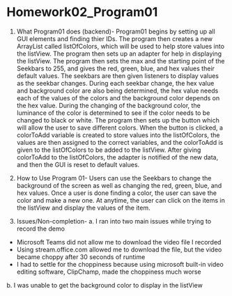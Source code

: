 # Homework02_Program01
1. What Program01 does (backend)-
 Program01 begins by setting up all GUI elements and finding thier IDs. The program then creates a new ArrayList called listOfColors, which will be used to help store values into the listView. The program then sets up an adapter for help in displaying the listView. The program then sets the max and the starting point of the Seekbars to 255, and gives the red, green, blue, and hex values their default values. The seekbars are then given listeners to display values as the seekbar changes. During each seekbar change, the hex value and background color are also being determined, the hex value needs each of the values of the colors and the background color depends on the hex value. During the changing of the background color, the luminance of the color is determined to see if the color needs to be changed to black or white. The program then sets up the button which will allow the user to save different colors. When the button is clicked, a colorToAdd variable is created to store values into the listOfColors, the values are then assigned to the correct variables, and the colorToAdd is given to the listOfColors to be added to the listView. After giving colorToAdd to the listOfColors, the adapter is notified of the new data, and then the GUI is reset to default values. 

2. How to Use Program 01-
   Users can use the Seekbars to change the background of the screen as well as changing the red, green, blue, and hex values. Once a user is done finding a color, the user can save the color and make a new one. At anytime, the user can click on the items in the listView and display the values of the item.

 3. Issues/Non-completion-
 a. I ran into two main issues while trying to record the demo
 - Microsoft Teams did not allow me to download the video file I recorded
 - Using stream.office.com allowed me to download the file, but the video became choppy after 30 seconds of runtime
 - I had to settle for the choppiness because using microsoft built-in video editing software, ClipChamp, made the choppiness much worse

 b. I was unable to get the background color to display in the listView
